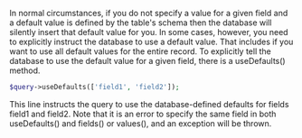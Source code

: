 In normal circumstances, if you do not specify a value for a given field and a default value is defined by the table's schema then the database will silently insert that default value for you. In some cases, however, you need to explicitly instruct the database to use a default value. That includes if you want to use all default values for the entire record. To explicitly tell the database to use the default value for a given field, there is a useDefaults() method.

```php
$query->useDefaults(['field1', 'field2']);

```

This line instructs the query to use the database-defined defaults for fields field1 and field2\. Note that it is an error to specify the same field in both useDefaults() and fields() or values(), and an exception will be thrown.